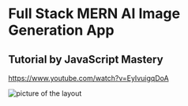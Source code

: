 # Full Stack MERN AI Image Generation App 
## Tutorial by JavaScript Mastery
https://www.youtube.com/watch?v=EyIvuigqDoA

![picture of the layout]()